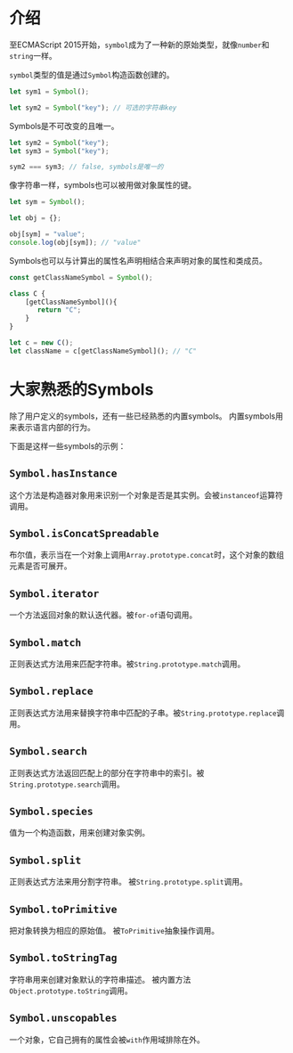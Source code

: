 # 介绍

至ECMAScript 2015开始，`symbol`成为了一种新的原始类型，就像`number`和`string`一样。

`symbol`类型的值是通过`Symbol`构造函数创建的。

```ts
let sym1 = Symbol();

let sym2 = Symbol("key"); // 可选的字符串key
```

Symbols是不可改变的且唯一。

```ts
let sym2 = Symbol("key");
let sym3 = Symbol("key");

sym2 === sym3; // false, symbols是唯一的
```

像字符串一样，symbols也可以被用做对象属性的键。

```ts
let sym = Symbol();

let obj = {};

obj[sym] = "value";
console.log(obj[sym]); // "value"
```

Symbols也可以与计算出的属性名声明相结合来声明对象的属性和类成员。

```ts
const getClassNameSymbol = Symbol();

class C {
    [getClassNameSymbol](){
       return "C";
    }
}

let c = new C();
let className = c[getClassNameSymbol](); // "C"
```

# 大家熟悉的Symbols

除了用户定义的symbols，还有一些已经熟悉的内置symbols。
内置symbols用来表示语言内部的行为。

下面是这样一些symbols的示例：

## `Symbol.hasInstance`

这个方法是构造器对象用来识别一个对象是否是其实例。会被`instanceof`运算符调用。

## `Symbol.isConcatSpreadable`

布尔值，表示当在一个对象上调用`Array.prototype.concat`时，这个对象的数组元素是否可展开。

## `Symbol.iterator`

一个方法返回对象的默认迭代器。被`for-of`语句调用。

## `Symbol.match`

正则表达式方法用来匹配字符串。被`String.prototype.match`调用。

## `Symbol.replace`

正则表达式方法用来替换字符串中匹配的子串。被`String.prototype.replace`调用。

## `Symbol.search`

正则表达式方法返回匹配上的部分在字符串中的索引。被`String.prototype.search`调用。

## `Symbol.species`

值为一个构造函数，用来创建对象实例。

## `Symbol.split`

正则表达式方法来用分割字符串。
被`String.prototype.split`调用。

## `Symbol.toPrimitive`

把对象转换为相应的原始值。
被`ToPrimitive`抽象操作调用。

## `Symbol.toStringTag`

字符串用来创建对象默认的字符串描述。
被内置方法`Object.prototype.toString`调用。

## `Symbol.unscopables`

一个对象，它自己拥有的属性会被`with`作用域排除在外。